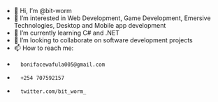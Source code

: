 - 👋 Hi, I’m @bit-worm
- 👀 I’m interested in Web Development, Game Development, Emersive Technologies, Desktop and Mobile app development
- 🌱 I’m currently learning C# and .NET
- 💞️ I’m looking to collaborate on software development projects
- 📫 How to reach me:
-       bonifacewafula005@gmail.com
-       +254 707592157
-       twitter.com/bit_worm_

<!---
bit-worm/bit-worm is a ✨ special ✨ repository because its `README.md` (this file) appears on your GitHub profile.
You can click the Preview link to take a look at your changes.
--->
